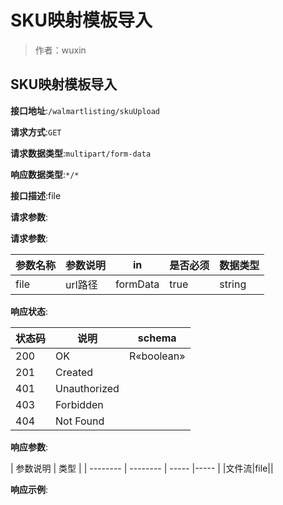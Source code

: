 # SKU映射模板导入

> 作者：wuxin

## SKU映射模板导入


**接口地址**:`/walmartlisting/skuUpload`


**请求方式**:`GET`


**请求数据类型**:`multipart/form-data`


**响应数据类型**:`*/*`


**接口描述**:file


**请求参数**:


**请求参数**:


| 参数名称 | 参数说明 | in    | 是否必须 | 数据类型 |
| -------- | -------- | ----- | -------- | -------- |
|file|url路径|formData|true|string|


**响应状态**:


| 状态码 | 说明 | schema |
| -------- | -------- | ----- | 
|200|OK|R«boolean»|
|201|Created||
|401|Unauthorized||
|403|Forbidden||
|404|Not Found||


**响应参数**:


 | 参数说明 | 类型  |
| -------- | -------- | ----- |----- | 
|文件流|file||


**响应示例**:
```javascript

```
